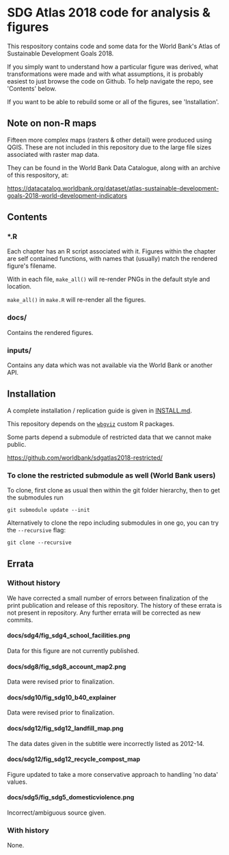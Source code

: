 # SDG Atlas 2018 code for analysis & figures

This respository contains code and some data for the World Bank's Atlas of Sustainable
Development Goals 2018.

If you simply want to understand how a particular figure was derived, what
transformations were made and with what assumptions, it is probably easiest to
just browse the code on Github. To help navigate the repo, see 'Contents' below.

If you want to be able to rebuild some or all of the figures, see 'Installation'.

## Note on non-R maps

Fifteen more complex maps (rasters & other detail) were produced using QGIS. These
are not included in this repository due to the large file sizes associated with
raster map data.

They can be found in the World Bank Data Catalogue, along with an archive of this
respository, at:

https://datacatalog.worldbank.org/dataset/atlas-sustainable-development-goals-2018-world-development-indicators

## Contents

### *.R

Each chapter has an R script associated with it. Figures within the chapter are
self contained functions, with names that (usually) match the rendered figure's
filename.

With in each file, `make_all()` will re-render PNGs in the default style and location.

`make_all()` in `make.R` will re-render all the figures.

### docs/

Contains the rendered figures.

### inputs/

Contains any data which was not available via the World Bank or another API.

## Installation

A complete installation / replication guide is given in [INSTALL.md](INSTALL.md).

This repository depends on the [`wbgviz`](https://github.com/worldbank/sdgatlas2018) custom R packages.

Some parts depend a submodule of restricted data that we cannot make public.

https://github.com/worldbank/sdgatlas2018-restricted/

### To clone the restricted submodule as well (World Bank users)

To clone, first clone as usual then within the git folder hierarchy, then to get the submodules run

`git submodule update --init`

Alternatively to clone the repo including submodules in one go, you can try the `--recursive` flag:

`git clone --recursive`

## Errata

### Without history

We have corrected a small number of errors between finalization of the print publication and release of this repository. The history of these errata is not present in repository. Any further errata will be corrected as new commits.

#### docs/sdg4/fig_sdg4_school_facilities.png

Data for this figure are not currently published.

#### docs/sdg8/fig_sdg8_account_map2.png

Data were revised prior to finalization.

#### docs/sdg10/fig_sdg10_b40_explainer

Data were revised prior to finalization.

#### docs/sdg12/fig_sdg12_landfill_map.png

The data dates given in the subtitle were incorrectly listed as 2012-14.

#### docs/sdg12/fig_sdg12_recycle_compost_map

Figure updated to take a more conservative approach to handling 'no data' values.

#### docs/sdg5/fig_sdg5_domesticviolence.png

Incorrect/ambiguous source given.

### With history

None.